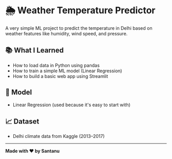 # 🌦️ Weather Temperature Predictor

A very simple ML project to predict the temperature in Delhi based on weather features like humidity, wind speed, and pressure.

## 📚 What I Learned
- How to load data in Python using pandas
- How to train a simple ML model (Linear Regression)
- How to build a basic web app using Streamlit

## 🧠 Model
- Linear Regression (used because it's easy to start with)

## 📈 Dataset
- Delhi climate data from Kaggle (2013–2017)

---

**Made with ❤️ by Santanu**
